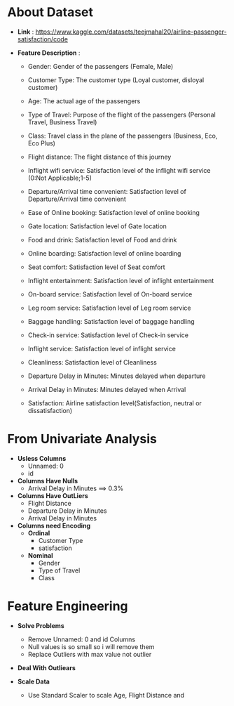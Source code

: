 # __About Dataset__
- __Link__ : https://www.kaggle.com/datasets/teejmahal20/airline-passenger-satisfaction/code

- __Feature Description__ :
    - Gender: Gender of the passengers (Female, Male)

    - Customer Type: The customer type (Loyal customer, disloyal customer)

    - Age: The actual age of the passengers

    - Type of Travel: Purpose of the flight of the passengers (Personal Travel, Business Travel)

    - Class: Travel class in the plane of the passengers (Business, Eco, Eco Plus)

    - Flight distance: The flight distance of this journey

    - Inflight wifi service: Satisfaction level of the inflight wifi service (0:Not Applicable;1-5)

    - Departure/Arrival time convenient: Satisfaction level of Departure/Arrival time convenient

    - Ease of Online booking: Satisfaction level of online booking

    - Gate location: Satisfaction level of Gate location

    - Food and drink: Satisfaction level of Food and drink

    - Online boarding: Satisfaction level of online boarding

    - Seat comfort: Satisfaction level of Seat comfort

    - Inflight entertainment: Satisfaction level of inflight entertainment

    - On-board service: Satisfaction level of On-board service

    - Leg room service: Satisfaction level of Leg room service

    - Baggage handling: Satisfaction level of baggage handling

    - Check-in service: Satisfaction level of Check-in service

    - Inflight service: Satisfaction level of inflight service

    - Cleanliness: Satisfaction level of Cleanliness

    - Departure Delay in Minutes: Minutes delayed when departure

    - Arrival Delay in Minutes: Minutes delayed when Arrival

    - Satisfaction: Airline satisfaction level(Satisfaction, neutral or dissatisfaction)


# __From Univariate Analysis__
- __Usless Columns__
    - Unnamed: 0
    - id
- __Columns Have Nulls__
    - Arrival Delay in Minutes ==> 0.3%
- __Columns Have OutLiers__
    - Flight Distance
    - Departure Delay in Minutes
    - Arrival Delay in Minutes
- __Columns need Encoding__
    - __Ordinal__
        - Customer Type
        - satisfaction
    - __Nominal__
        - Gender
        - Type of Travel
        - Class


# __Feature Engineering__
- __Solve Problems__
    - Remove Unnamed: 0 and id Columns
    - Null values is so small so i will remove them
    - Replace Outliers with max value not outlier
- __Deal With Outliears__


- __Scale Data__
    - Use Standard Scaler to scale Age, Flight Distance and 